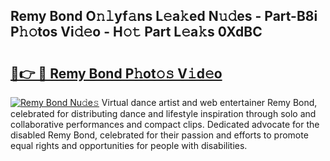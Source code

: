 ## Remy Bond O𝚗𝚕yf𝚊ns L𝚎a𝚔ed N𝚞𝚍es - Part-B8i P𝚑𝚘tos Vi𝚍𝚎o - H𝚘𝚝 Part L𝚎a𝚔s 0XdBC

# <h2><a href="http://kf66yl.oniu.top/?m=Remy+Bond">🔗👉 🔴 Remy Bond P𝚑ot𝚘𝚜 V𝚒d𝚎o</a></h2>

[![Remy Bond Nu𝚍e𝚜](https://i.imgur.com/0qMVB7G.gif)](http://kf66yl.oniu.top/?m=Remy+Bond)
Virtual dance artist and web entertainer Remy Bond, celebrated for distributing dance and lifestyle inspiration through solo and collaborative performances and compact clips. Dedicated advocate for the disabled Remy Bond, celebrated for their passion and efforts to promote equal rights and opportunities for people with disabilities.  
